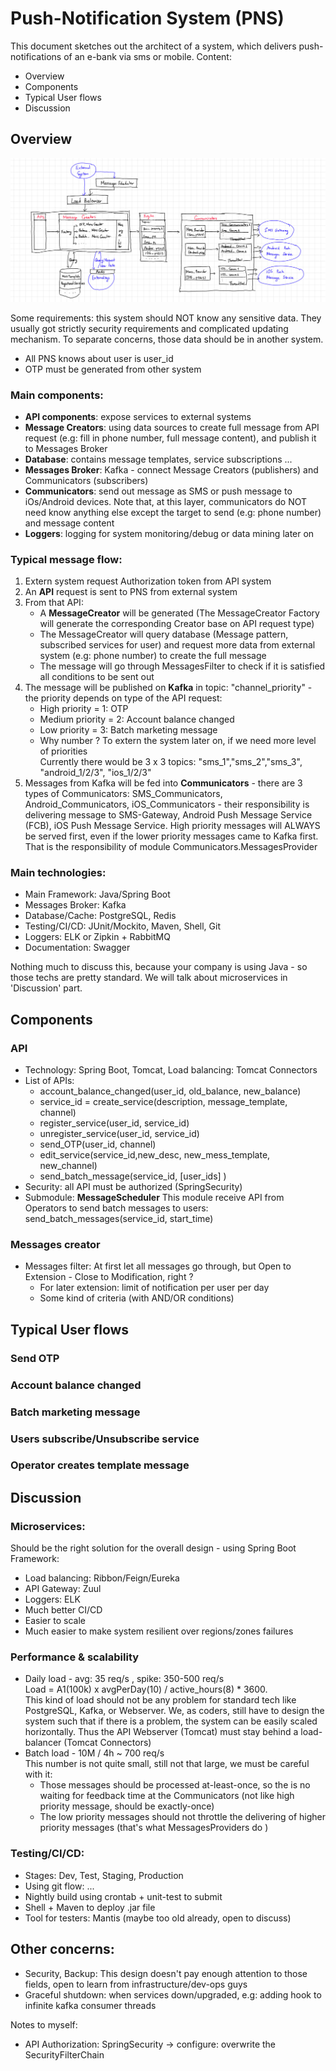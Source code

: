 # Push-Notification System (PNS)
This document sketches out the architect of a system, which delivers push-notifications of an e-bank via sms or mobile. Content:
- Overview
- Components
- Typical User flows
- Discussion
## Overview
<img src="./assets/PNS_overview2.jpg"/>


Some requirements: this system should NOT know any sensitive data. They usually got strictly security requirements and complicated updating mechanism. To separate concerns, those data should be in another system.
- All PNS knows about user is user_id
- OTP must be generated from other system
### Main components: 
- **API components**: expose services to external systems
- **Message Creators**: using data sources to create full message from API request (e.g: fill in phone number, full message content), and publish it to Messages Broker
- **Database**: contains message templates, service subscriptions ...
- **Messages Broker**: Kafka - connect Message Creators (publishers) and Communicators (subscribers)
- **Communicators**: send out message as SMS or push message to iOs/Android devices. Note that, at this layer, communicators do NOT need know anything else except the target to send (e.g: phone number) and message content
- **Loggers**: logging for system monitoring/debug or data mining later on

### Typical message flow:
1. Extern system request Authorization token from API system
2. An **API** request is sent to PNS from external system
3. From that API: 
   - A **MessageCreator** will be generated (The MessageCreator Factory will generate the corresponding Creator base on API request type) 
   - The MessageCreator will query database (Message pattern, subscribed services for user) and request more data from external system (e.g: phone number) to create the full message
   - The message will go through MessagesFilter to check if it is satisfied all conditions to be sent out
4. The message will be published on **Kafka** in topic: "channel_priority" - the priority depends on type of the API request:
   - High priority = 1: OTP 
   - Medium priority = 2: Account balance changed
   - Low priority = 3: Batch marketing message
   - Why number ? To extern the system later on, if we need more level of priorities <br/>
Currently there would be 3 x 3 topics: "sms_1","sms_2","sms_3", "android_1/2/3", "ios_1/2/3"
5. Messages from Kafka will be fed into **Communicators** - there are 3 types of Communicators: SMS_Communicators, Android_Communicators, iOS_Communicators - their responsibility is delivering message to SMS-Gateway, Android Push Message Service (FCB), iOS Push Message Service. High priority messages will ALWAYS be served first, even if the lower priority messages came to Kafka first. That is the responsibility of module Communicators.MessagesProvider

### Main technologies:
 - Main Framework: Java/Spring Boot
 - Messages Broker: Kafka
 - Database/Cache: PostgreSQL, Redis
 - Testing/CI/CD: JUnit/Mockito, Maven, Shell, Git
 - Loggers: ELK or Zipkin + RabbitMQ
 - Documentation: Swagger
<p>
Nothing much to discuss this, because your company is using Java - so those techs are pretty standard. We will talk about microservices in 'Discussion' part.
</p>

## Components
### API
- Technology: Spring Boot, Tomcat, Load balancing: Tomcat Connectors
- List of APIs:
  + account_balance_changed(user_id, old_balance, new_balance)
  + service_id = create_service(description, message_template, channel)
  + register_service(user_id, service_id)
  + unregister_service(user_id, service_id)
  + send_OTP(user_id, channel)    
  + edit_service(service_id,new_desc, new_mess_template, new_channel)
  + send_batch_message(service_id, [user_ids] )
- Security: all API must be authorized (SpringSecurity)
- Submodule: **MessageScheduler** This module receive API from Operators to send batch messages to users: <br>
send_batch_messages(service_id, start_time)
### Messages creator
- Messages filter: At first let all messages go through, but Open to Extension - Close to Modification, right ?
  + For later extension: limit of notification per user per day
  + Some kind of criteria (with AND/OR conditions)
###
## Typical User flows
### Send OTP 
### Account balance changed
### Batch marketing message
### Users subscribe/Unsubscribe service 
### Operator creates template message

## Discussion

### Microservices:
Should be the right solution for the overall design - using Spring Boot Framework:
- Load balancing: Ribbon/Feign/Eureka
- API Gateway: Zuul
- Loggers: ELK
- Much better CI/CD
- Easier to scale
- Much easier to make system resilient over regions/zones failures

### Performance & scalability

- Daily load - avg: 35 req/s , spike: 350-500 req/s <br>
Load = A1(100k) x avgPerDay(10) / active_hours(8) * 3600.<br>
This kind of load should not be any problem for standard tech like PostgreSQL, Kafka, or Webserver. We, as coders, still have to design the system such that if there is a problem, the system can be easily scaled horizontally. Thus the API Webserver (Tomcat) must stay behind a load-balancer (Tomcat Connectors)
- Batch load - 10M / 4h ~ 700 req/s <br>
This number is not quite small, still not that large, we must be careful with it:
  - Those messages should be processed at-least-once, so the is no waiting for feedback time at the Communicators (not like high priority message, should be exactly-once)
  - The low priority messages should not throttle the delivering of higher priority messages (that's what MessagesProviders do )
  
### Testing/CI/CD: 
  - Stages: Dev, Test, Staging, Production
  - Using git flow: ...
  - Nightly build using crontab + unit-test to submit
  - Shell + Maven to deploy .jar file
  - Tool for testers: Mantis (maybe too old already, open to discuss)

## Other concerns: 
- Security, Backup: This design doesn't pay enough attention to those fields, open to learn from infrastructure/dev-ops guys
- Graceful shutdown: when services down/upgraded, e.g: adding hook to infinite kafka consumer threads 
 


Notes to myself:
- API Authorization: SpringSecurity -> configure: overwrite the SecurityFilterChain